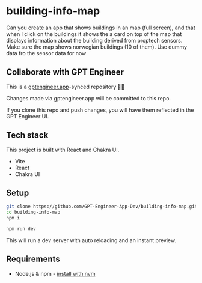 # building-info-map

Can you create an app that shows buildings in an map (full screen), and that when I click on the buildings it shows the a card on top of the map that displays information about the building derived from proptech sensors. Make sure the map shows norwegian buildings (10 of them). Use dummy data fro the sensor data for now

## Collaborate with GPT Engineer

This is a [gptengineer.app](https://gptengineer.app)-synced repository 🌟🤖

Changes made via gptengineer.app will be committed to this repo.

If you clone this repo and push changes, you will have them reflected in the GPT Engineer UI.

## Tech stack

This project is built with React and Chakra UI.

- Vite
- React
- Chakra UI

## Setup

```sh
git clone https://github.com/GPT-Engineer-App-Dev/building-info-map.git
cd building-info-map
npm i
```

```sh
npm run dev
```

This will run a dev server with auto reloading and an instant preview.

## Requirements

- Node.js & npm - [install with nvm](https://github.com/nvm-sh/nvm#installing-and-updating)
